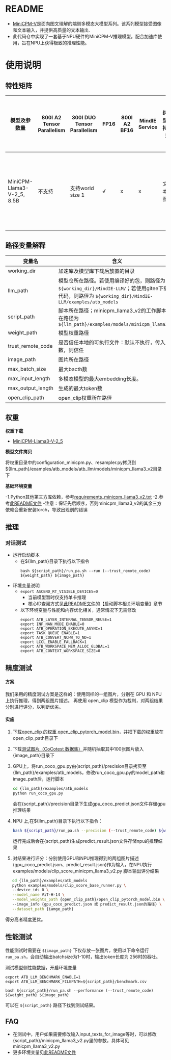 # README

- [MiniCPM-V](https://github.com/OpenBMB/MiniCPM-V)是面向图文理解的端侧多模态大模型系列。该系列模型接受图像和文本输入，并提供高质量的文本输出.
- 此代码仓中实现了一套基于NPU硬件的MiniCPM-V推理模型。配合加速库使用，旨在NPU上获得极致的推理性能。

# 使用说明

## 特性矩阵
| 模型及参数量                     | 800I A2 Tensor Parallelism | 300I DUO Tensor Parallelism | FP16 | 800I A2 BF16 | MindIE Service | 纯模型支持模态 | 服务化支持模态    |
|----------------------------|------------|---------------------------|------|------------|----------------|---------|------------|
| MiniCPM-Llama3-V-2_5, 8.5B | 不支持      | 支持world size 1           | √    | x          | x              | 文本、图片   | 当前模型不支持服务化 | 

## 路径变量解释

| 变量名               | 含义                                                                                                                                                             |
|-------------------|----------------------------------------------------------------------------------------------------------------------------------------------------------------|
| working_dir       | 加速库及模型库下载后放置的目录                                                                                                                                                |
| llm_path          | 模型仓所在路径。若使用编译好的包，则路径为 `${working_dir}/MindIE-LLM/`；若使用gitee下载的代码，则路径为 `${working_dir}/MindIE-LLM/examples/atb_models`                                          |
| script_path       | 脚本所在路径；minicpm_llama3_v2的工作脚本所在路径为 `${llm_path}/examples/models/minicpm_llama3_v2`                                                                                               |
| weight_path       | 模型权重路径                                                                                                                                                         |
| trust_remote_code  | 是否信任本地的可执行文件：默认不执行，传入此参数，则信任                                                                                                                |
| image_path        | 图片所在路径                                                                                                                                                         |
| max_batch_size    | 最大bacth数                                                                                                                                                       |
| max_input_length  | 多模态模型的最大embedding长度。 |
| max_output_length | 生成的最大token数                                                                                                                                                    |
| open_clip_path    | open_clip权重所在路径                                                                                                                                                |


## 权重

**权重下载**

- [MiniCPM-Llama3-V-2_5](https://huggingface.co/openbmb/MiniCPM-Llama3-V-2_5/tree/main)

**模型文件拷贝**

将权重目录中的configuration_minicpm.py、resampler.py拷贝到${llm_path}/examples/atb_models/atb_llm/models/minicpm_llama3_v2目录下

**基础环境变量**

-1.Python其他第三方库依赖，参考[requirements_minicpm_llama3_v2.txt](../../../requirements/models/requirements_minicpm_llama3_v2.txt)
-2.参考[此README文件](../../../README.md)
-注意：保证先后顺序，否则minicpm_llama3_v2的其余三方依赖会重新安装torch，导致出现别的错误


## 推理

### 对话测试

- 运行启动脚本
  - 在\${llm_path}目录下执行以下指令
    ```shell
    bash ${script_path}/run_pa.sh --run (--trust_remote_code) ${weight_path} ${image_path}
    ```
- 环境变量说明
  - `export ASCEND_RT_VISIBLE_DEVICES=0`
    - 当前模型暂时仅支持单卡推理
    - 核心ID查阅方式见[此README文件](../../README.md)的【启动脚本相关环境变量】章节
  - 以下环境变量与性能和内存优化相关，通常情况下无需修改
    ```shell
    export ATB_LAYER_INTERNAL_TENSOR_REUSE=1
    export INF_NAN_MODE_ENABLE=0
    export ATB_OPERATION_EXECUTE_ASYNC=1
    export TASK_QUEUE_ENABLE=1
    export ATB_CONVERT_NCHW_TO_ND=1
    export LCCL_ENABLE_FALLBACK=1
    export ATB_WORKSPACE_MEM_ALLOC_GLOBAL=1
    export ATB_CONTEXT_WORKSPACE_SIZE=0
    ```

## 精度测试

#### 方案

我们采用的精度测试方案是这样的：使用同样的一组图片，分别在 GPU 和 NPU 上执行推理，得到两组图片描述。 再使用 open_clip 模型作为裁判，对两组结果分别进行评分，以判断优劣。

#### 实施

1. 下载[open_clip 的权重 open_clip_pytorch_model.bin](https://huggingface.co/laion/CLIP-ViT-H-14-laion2B-s32B-b79K/tree/main)，并把下载的权重放在open_clip_path目录下
   
2. 下载[测试图片（CoCotest 数据集）](https://cocodataset.org/#download)并随机抽取其中100张图片放入{image_path}目录下
   

3. GPU上，将run_coco_gpu.py由{script_path}/precision目录拷贝至{llm_path}/examples/atb_models，修改run_coco_gpu.py的model_path和image_path后，运行脚本
   ```bash
   cd {llm_path}/examples/atb_models
   python run_coco_gpu.py
   ```
   会在{script_path}/precision目录下生成gpu_coco_predict.json文件存储gpu推理结果

4. NPU 上,在\${llm_path}目录下执行以下指令：
   ```bash
   bash ${script_path}/run_pa.sh --precision (--trust_remote_code) ${weight_path} ${image_path}
   ```
   运行完成后会在{script_path}生成predict_result.json文件存储npu的推理结果

5. 对结果进行评分：分别使用GPU和NPU推理得到的两组图片描述(gpu_coco_predict.json、predict_result.json)作为输入，在NPU执行examples/models/clip_score_minicpm_llama3_v2.py 脚本输出评分结果
```bash
   cd {llm_path}/examples/atb_models
   python examples/models/clip_score_base_runner.py \ 
   --device_ids 0 \
   --model_name ViT-H-14 \
   --model_weights_path {open_clip_path}/open_clip_pytorch_model.bin \ 
   --image_info {gpu_coco_predict.json 或 predict_result.json的路径} \
   --dataset_path {iamge_path}
```

   得分高者精度更优。

## 性能测试

性能测试时需要在 `${image_path}` 下仅存放一张图片，使用以下命令运行 `run_pa.sh`，会自动输出batchsize为1-10时，输出token长度为 256时的吞吐。

测试模型侧性能数据，开启环境变量
  ```shell
  export ATB_LLM_BENCHMARK_ENABLE=1
  export ATB_LLM_BENCHMARK_FILEPATH=${script_path}/benchmark.csv
  ```
```shell
bash ${script_path}/run_pa.sh --performance (--trust_remote_code) ${weight_path} ${image_path}
```

可以在 `${script_path}` 路径下找到测试结果。

## FAQ
- 在测试中，用户如果需要修改输入input_texts_for_image等时，可以修改{script_path}/minicpm_llama3_v2.py里的参数，具体可见minicpm_llama3_v2.py
- 更多环境变量见[此README文件](../../README.md)